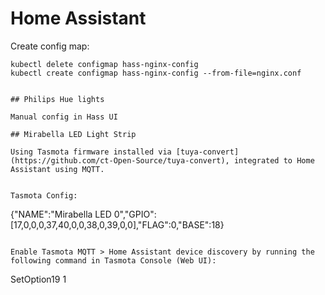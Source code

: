 # Home Assistant
Create config map:
```
kubectl delete configmap hass-nginx-config
kubectl create configmap hass-nginx-config --from-file=nginx.conf


## Philips Hue lights

Manual config in Hass UI

## Mirabella LED Light Strip

Using Tasmota firmware installed via [tuya-convert](https://github.com/ct-Open-Source/tuya-convert), integrated to Home Assistant using MQTT.


Tasmota Config:
```
{"NAME":"Mirabella LED 0","GPIO":[17,0,0,0,37,40,0,0,38,0,39,0,0],"FLAG":0,"BASE":18}
```

Enable Tasmota MQTT > Home Assistant device discovery by running the following command in Tasmota Console (Web UI):

```
SetOption19 1
```
